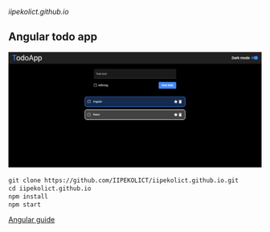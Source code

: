 *iipekolict.github.io*
## Angular todo app

![Preview](preview.jpg)

```
git clone https://github.com/IIPEKOLICT/iipekolict.github.io.git
cd iipekolict.github.io
npm install
npm start
```

[Angular guide](ANGULAR.md)

